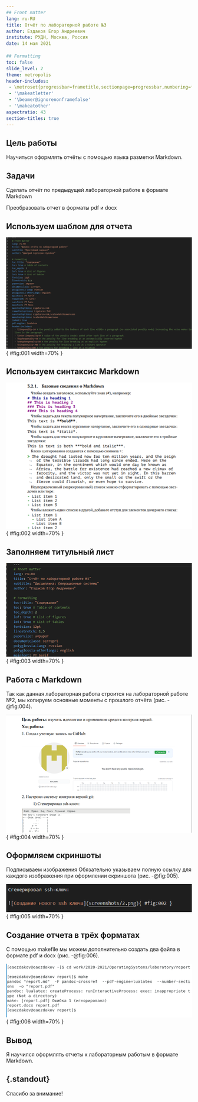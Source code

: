 ```yaml
---
## Front matter
lang: ru-RU
title: Отчёт по лабораторной работе №3
author: Ездаков Егор Андреевич
institute: РУДН, Москва, Россия
date: 14 мая 2021

## Formatting
toc: false
slide_level: 2
theme: metropolis
header-includes: 
 - \metroset{progressbar=frametitle,sectionpage=progressbar,numbering=fraction}
 - '\makeatletter'
 - '\beamer@ignorenonframefalse'
 - '\makeatother'
aspectratio: 43
section-titles: true
---
```


## Цель работы

Научиться оформлять отчёты с помощью языка разметки Markdown.

## Задачи

Сделать отчёт по предыдущей лабораторной работе в формате Markdown

Преобразовать отчет в форматы pdf и docx

## Используем шаблом для отчета

![Шаблон](screenshots/25.png){ #fig:001 width=70% }

## Используем синтаксис Markdown

![Синтаксис markdown](screenshots/26.png){ #fig:002 width=70% }

## Заполняем титульный лист

![Шаблон титульного листа](screenshots/24.png){ #fig:003 width=70% }

## Работа с Markdown

Так как данная лабораторная работа строится на лабораторной работе №2, мы копируем основные моменты с прошлого отчёта (рис. -@fig:004).

![Записываем и оформляем цель и задание лабораторной работы](screenshots/27.png){ #fig:004 width=70% }

## Оформляем скриншоты

Подписываем изображения
Обязательно указываем полную ссылку для каждого изображения при оформлении скриншота (рис. -@fig:005).

![Оформление изображений](screenshots/28.png){ #fig:005 width=70% }

## Создание отчета в трёх форматах

С помощью makefile мы можем дополнительно создать два файла в формате pdf и docx (рис. -@fig:006).

![Создание отчета в docx и pdf](screenshots/29.png){ #fig:006 width=70% }

## Вывод

Я научился оформлять отчеты к лабораторным работым в формате Markdown.

## {.standout}

Спасибо за внимание!